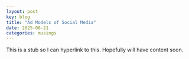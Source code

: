 ```yaml
---
layout: post
key: blog
title: "Ad Models of Social Media"
date: 2025-08-21
categories: musings
---
```

This is a stub so I can hyperlink to this. Hopefully will have content soon.